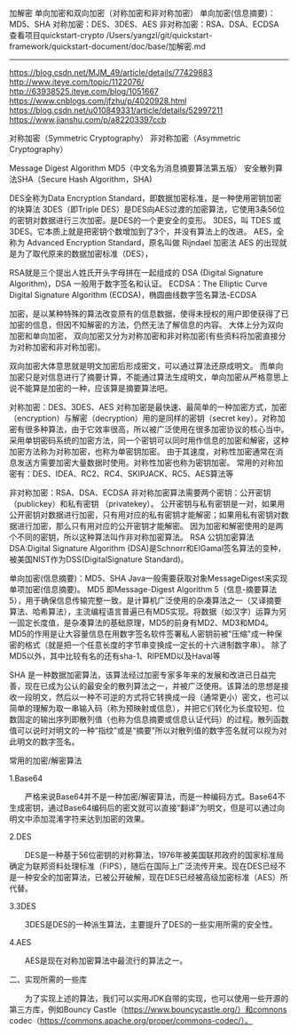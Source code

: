 
加解密
单向加密和双向加密（对称加密和非对称加密）
单向加密(信息摘要)：MD5、SHA
对称加密：DES、3DES、AES
非对称加密：RSA、DSA、ECDSA
查看项目quickstart-crypto
/Users/yangzl/git/quickstart-framework/quickstart-document/doc/base/加解密.md


---------------------------------------------------------------------------------------------------------------------

https://blog.csdn.net/MJM_49/article/details/77429883
http://www.iteye.com/topic/1122076/
http://63938525.iteye.com/blog/1051667
https://www.cnblogs.com/jfzhu/p/4020928.html
https://blog.csdn.net/u010849331/article/details/52997211
https://www.jianshu.com/p/a82203397ccb


对称加密（Symmetric Cryptography）
非对称加密（Asymmetric Cryptography）

Message Digest Algorithm MD5（中文名为消息摘要算法第五版）
安全散列算法SHA（Secure Hash Algorithm，SHA)

DES全称为Data Encryption Standard，即数据加密标准，是一种使用密钥加密的块算法
3DES（即Triple DES）是DES向AES过渡的加密算法，它使用3条56位的密钥对数据进行三次加密。是DES的一个更安全的变形。
3DES，叫 TDES 或 3DES。它本质上就是把密钥个数增加到了3个，并没有算法上的改进。
AES，全称为 Advanced Encryption Standard，原名叫做 Rijndael 加密法
AES 的出现就是为了取代原来的数据加密标准（DES），


RSA就是三个提出人姓氏开头字母拼在一起组成的
DSA (Digital Signature Algorithm)，DSA 一般用于数字签名和认证。
ECDSA：The Elliptic Curve Digital Signature Algorithm (ECDSA)，椭圆曲线数字签名算法-ECDSA




加密，是以某种特殊的算法改变原有的信息数据，使得未授权的用户即使获得了已加密的信息，但因不知解密的方法，仍然无法了解信息的内容。
大体上分为双向加密和单向加密，
双向加密又分为对称加密和非对称加密(有些资料将加密直接分为对称加密和非对称加密)。 

双向加密大体意思就是明文加密后形成密文，可以通过算法还原成明文。
而单向加密只是对信息进行了摘要计算，不能通过算法生成明文，单向加密从严格意思上说不能算是加密的一种，应该算是摘要算法吧。



对称加密：DES、3DES、AES
对称加密是最快速、最简单的一种加密方式，加密（encryption）与解密（decryption）用的是同样的密钥（secret key）。对称加密有很多种算法，由于它效率很高，所以被广泛使用在很多加密协议的核心当中。
采用单钥密码系统的加密方法，同一个密钥可以同时用作信息的加密和解密，这种加密方法称为对称加密，也称为单密钥加密。 
由于其速度，对称性加密通常在消息发送方需要加密大量数据时使用。对称性加密也称为密钥加密。 
常用的对称加密有：DES、IDEA、RC2、RC4、SKIPJACK、RC5、AES算法等 



非对称加密：RSA、DSA、ECDSA
非对称加密算法需要两个密钥：公开密钥（publickey）和私有密钥 （privatekey）。
公开密钥与私有密钥是一对，如果用公开密钥对数据进行加密，只有用对应的私有密钥才能解密；如果用私有密钥对数据进行加密，那么只有用对应的公开密钥才能解密。
因为加密和解密使用的是两个不同的密钥，所以这种算法叫作非对称加密算法。 
RSA 公钥加密算法
DSA:Digital Signature Algorithm (DSA)是Schnorr和ElGamal签名算法的变种，被美国NIST作为DSS(DigitalSignature Standard)。


单向加密(信息摘要)：MD5、SHA
Java一般需要获取对象MessageDigest来实现单项加密(信息摘要)。
MD5  即Message-Digest Algorithm 5（信息-摘要算法 5），用于确保信息传输完整一致。是计算机广泛使用的杂凑算法之一（又译摘要算法、哈希算法），主流编程语言普遍已有MD5实现。将数据（如汉字）运算为另一固定长度值，是杂凑算法的基础原理，MD5的前身有MD2、MD3和MD4。MD5的作用是让大容量信息在用数字签名软件签署私人密钥前被"压缩"成一种保密的格式（就是把一个任意长度的字节串变换成一定长的十六进制数字串）。 
除了MD5以外，其中比较有名的还有sha-1、RIPEMD以及Haval等 

SHA 是一种数据加密算法，该算法经过加密专家多年来的发展和改进已日益完善，现在已成为公认的最安全的散列算法之一，并被广泛使用。该算法的思想是接收一段明文，然后以一种不可逆的方式将它转换成一段（通常更小）密文，也可以简单的理解为取一串输入码（称为预映射或信息），并把它们转化为长度较短、位数固定的输出序列即散列值（也称为信息摘要或信息认证代码）的过程。散列函数值可以说时对明文的一种“指纹”或是“摘要”所以对散列值的数字签名就可以视为对此明文的数字签名。


常用的加密/解密算法

1.Base64

　　严格来说Base64并不是一种加密/解密算法，而是一种编码方式。Base64不生成密钥，通过Base64编码后的密文就可以直接“翻译”为明文，但是可以通过向明文中添加混淆字符来达到加密的效果。

2.DES

　　DES是一种基于56位密钥的对称算法，1976年被美国联邦政府的国家标准局确定为联邦资料处理标准（FIPS），随后在国际上广泛流传开来。现在DES已经不是一种安全的加密算法，已被公开破解，现在DES已经被高级加密标准（AES）所代替。

3.3DES

　　3DES是DES的一种派生算法，主要提升了DES的一些实用所需的安全性。

4.AES

　　AES是现在对称加密算法中最流行的算法之一。

 

二、实现所需的一些库

　　为了实现上述的算法，我们可以实用JDK自带的实现，也可以使用一些开源的第三方库，例如Bouncy Castle（https://www.bouncycastle.org/）和comnons codec（https://commons.apache.org/proper/commons-codec/）。



